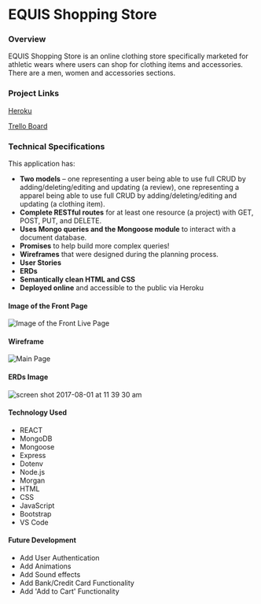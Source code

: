# EQUIS Shopping Store

### Overview
EQUIS Shopping Store is an online clothing store specifically marketed for athletic wears where users can shop for clothing items and accessories. There are a men, women and accessories sections.

### Project Links

[Heroku](https://dry-peak-27739.herokuapp.com/)

[Trello Board](https://trello.com/b/hoyd0tdc/shopping-app)

### Technical Specifications

This application has:

* **Two models** – one representing a user being able to use full CRUD by adding/deleting/editing and updating (a review), one representing a apparel being able to use full CRUD by adding/deleting/editing and updating (a clothing item).
* **Complete RESTful routes** for at least one resource (a project) with GET, POST, PUT, and DELETE.
* **Uses Mongo queries and the Mongoose module** to interact with a document database.
* **Promises** to help build more complex queries!
* **Wireframes** that were designed during the planning process.
* **User Stories**
* **ERDs**
* **Semantically clean HTML and CSS**
* **Deployed online** and accessible to the public via Heroku

#### Image of the Front Page
![Image of the Front Live Page](https://trello-attachments.s3.amazonaws.com/5c92456d56607c80ae7ec38d/5c9ce1080ebb942021ca1e0c/4d84a703a0fc40b406e062284e50237a/IMG_1608.jpg)

#### Wireframe
![Main Page](https://trello-attachments.s3.amazonaws.com/5c92456d56607c80ae7ec38d/5c924a65c270f33000f70725/0e5d26f9f9fb7421d0c4e7b1dec3e0a7/IMG_1589.jpg)

#### ERDs Image
![screen shot 2017-08-01 at 11 39 30 am](https://trello-attachments.s3.amazonaws.com/5c928dcc48a9e22dcab974b1/734x1370/7f344dbecb5eaa990208d1db1ba38655/Screen_Shot_2019-03-20_at_2.59.50_PM.png)

#### Technology Used
- REACT
- MongoDB
- Mongoose
- Express
- Dotenv
- Node.js
- Morgan
- HTML
- CSS
- JavaScript
- Bootstrap
- VS Code

#### Future Development
- Add User Authentication
- Add Animations
- Add Sound effects
- Add Bank/Credit Card Functionality
- Add 'Add to Cart' Functionality

